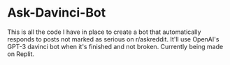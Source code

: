# Ask-Davinci-Bot
This is all the code I have in place to create a bot that automatically responds to posts not marked as serious on r/askreddit.
It'll use OpenAI's GPT-3 davinci bot when it's finished and not broken.
Currently being made on Replit.
